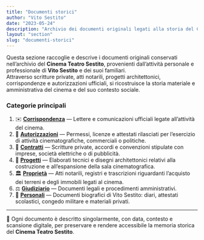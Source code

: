 ```yaml
---
title: "Documenti storici"
author: "Vito Sestito"
date: "2023-05-24"
description: "Archivio dei documenti originali legati alla storia del Cinema Teatro Sestito, alla famiglia Sestito e alle attività economiche e culturali che hanno accompagnato la vita del cinema nel corso del Novecento."
layout: "section"
slug: "documenti-storici"
---
```

Questa sezione raccoglie e descrive i documenti originali conservati nell’archivio del **Cinema Teatro Sestito**, provenienti dall’attività personale e professionale di **Vito Sestito** e dei suoi familiari.  
Attraverso scritture private, atti notarili, progetti architettonici, corrispondenze e autorizzazioni ufficiali, si ricostruisce la storia materiale e amministrativa del cinema e del suo contesto sociale.

### Categorie principali

1. ✉️ **[Corrispondenza](/categories/Corrispondenza/)** — Lettere e comunicazioni ufficiali legate all’attività del cinema.  
2. 🪪 **[Autorizzazioni](/categories/Autorizzazioni/)** — Permessi, licenze e attestati rilasciati per l’esercizio di attività cinematografiche, commerciali o politiche.  
3. 📜 **[Contratti](/categories/Contratti/)** — Scritture private, accordi e convenzioni stipulate con imprese, società elettriche o di pubblicità.  
4. 🧱 **[Progetti](/categories/Progetti/)** — Elaborati tecnici e disegni architettonici relativi alla costruzione e all’espansione della sala cinematografica.  
5. 🏛️ **[Proprietà](/categories/Proprietà/)** — Atti notarili, registri e trascrizioni riguardanti l’acquisto dei terreni e degli immobili legati al cinema.  
6. ⚖️ **[Giudiziario](/categories/Giudiziario/)** — Documenti legali e procedimenti amministrativi.  
7. 👤 **[Personali](/categories/Personali/)** — Documenti biografici di Vito Sestito: diari, attestati scolastici, congedo militare e materiali privati.

---

📁 Ogni documento è descritto singolarmente, con data, contesto e scansione digitale, per preservare e rendere accessibile la memoria storica del **Cinema Teatro Sestito**.
